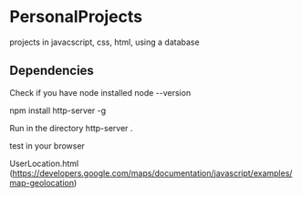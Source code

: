 # PersonalProjects
projects in javacscript, css, html, using a database





## Dependencies
Check if you have node installed
node --version

npm install http-server -g

Run in the directory
http-server . 

test in your browser

UserLocation.html (https://developers.google.com/maps/documentation/javascript/examples/map-geolocation)
